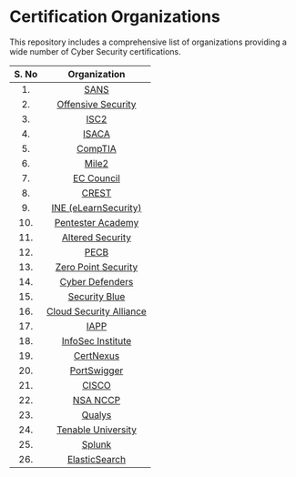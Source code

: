 # Certification Organizations

This repository includes a comprehensive list of organizations providing a wide number of Cyber Security certifications. 

| S. No | Organization | 
| :------: | :--------: | 
| 1.    | [SANS](https://www.sans.org/) |
| 2.    | [Offensive Security](https://www.offsec.com/) |
| 3.    | [ISC2](https://www.isc2.org/) |
| 4.    | [ISACA](https://www.isaca.org/) | 
| 5.    | [CompTIA](https://www.comptia.org/) |
| 6.    | [Mile2](https://mile2.com/) | 
| 7.    | [EC Council](https://www.eccouncil.org/) | 
| 8.    | [CREST](https://www.crest-approved.org/) |
| 9.    | [INE (eLearnSecurity)](https://ine.com/) |
| 10.   | [Pentester Academy](https://www.pentesteracademy.com/) |
| 11.   | [Altered Security](https://www.alteredsecurity.com/) | 
| 12.   | [PECB](https://pecb.com/) | 
| 13.   | [Zero Point Security](https://www.zeropointsecurity.co.uk/) | 
| 14.   | [Cyber Defenders](https://cyberdefenders.org/) |
| 15.   | [Security Blue](https://securityblue.team/) | 
| 16.   | [Cloud Security Alliance](https://cloudsecurityalliance.org/) | 
| 17.   | [IAPP](https://iapp.org/) | 
| 18.   | [InfoSec Institute](https://www.infosecinstitute.com/) | 
| 19.   | [CertNexus](https://certnexus.com/) | 
| 20.   | [PortSwigger](https://portswigger.net/) | 
| 21.   | [CISCO](https://www.cisco.com/) |
| 22.   | [NSA NCCP](https://ncp-portal.eu/) |
| 23.   | [Qualys](https://www.qualys.com/) |
| 24.   | [Tenable University](https://www.tenable.com/education) |
| 25.   | [Splunk](https://www.splunk.com/)|
| 26.   | [ElasticSearch](https://www.elastic.co/)
